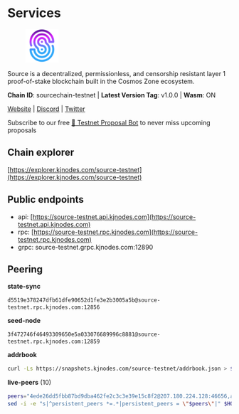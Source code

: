 # Services

<figure><img src="https://raw.githubusercontent.com/kj89/cosmos-images/main/logos/source.png" alt=""><figcaption></figcaption></figure>

Source is a decentralized, permissionless, and censorship resistant layer 1 proof-of-stake blockchain built in the Cosmos Zone ecosystem.

**Chain ID**: sourcechain-testnet | **Latest Version Tag**: v1.0.0 | **Wasm**: ON

[Website](https://www.sourceprotocol.io) | [Discord](https://discord.io/SourceProtocol) | [Twitter](https://www.twitter.com/sourceprotocol_)



Subscribe to our free [🤖 Testnet Proposal Bot](https://t.me/kjnodes_testnet_proposal_bot) to never miss upcoming proposals


## Chain explorer
[https://explorer.kjnodes.com/source-testnet](https://explorer.kjnodes.com/source-testnet)

## Public endpoints

* api: [https://source-testnet.api.kjnodes.com](https://source-testnet.api.kjnodes.com)
* rpc: [https://source-testnet.rpc.kjnodes.com](https://source-testnet.rpc.kjnodes.com)
* grpc: source-testnet.grpc.kjnodes.com:12890

## Peering

**state-sync**

```text
d5519e378247dfb61dfe90652d1fe3e2b3005a5b@source-testnet.rpc.kjnodes.com:12856
```

**seed-node**

```text
3f472746f46493309650e5a033076689996c8881@source-testnet.rpc.kjnodes.com:12859
```

**addrbook**
```bash
curl -Ls https://snapshots.kjnodes.com/source-testnet/addrbook.json > $HOME/.source/config/addrbook.json
```

**live-peers** (10)
```bash
peers="4ede26dd5fbb87bd9dba462fe2c3c3e39e15c8f2@207.180.224.128:46656,a03f76044c11ae4e6395413745f78ef2a39d5c07@165.232.42.205:26656,7143126daf3c0983745a0b10b83c8e794c4fb2fc@65.108.126.46:33656,2b2f270bd3bd1d518d87ca057597348cd8582698@109.123.252.3:26656,d5519e378247dfb61dfe90652d1fe3e2b3005a5b@65.109.68.190:12856,805c327443d9a2b425d16a402c23cb9cbfa36388@178.18.243.46:26656,1450d99427abd81410c6f8032aec25961bf7bf89@80.82.215.19:36656,e225dac8c3407df8419fb01f4255d72212a3b6ee@194.233.80.252:26656,46ae715de3bcf284ff997b841e6e82f279e3654f@154.26.153.179:26656,f2936d8f0ae99b9fa99d179f746faacc9c41a5c3@65.108.158.181:26656"
sed -i -e "s|^persistent_peers *=.*|persistent_peers = \"$peers\"|" $HOME/.source/config/config.toml
```
